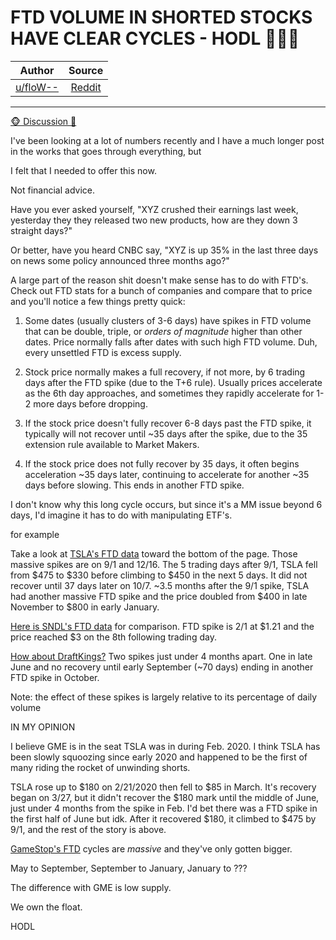 FTD VOLUME IN SHORTED STOCKS HAVE CLEAR CYCLES - HODL 🚀🚀🚀
============================================================

| Author       | Source       | 
| :-------------: |:-------------:|
| [u/floW--](https://www.reddit.com/user/floW--/)| [Reddit](https://www.reddit.com/r/GME/comments/n1m2bx/ftd_volume_in_shorted_stocks_have_clear_cycles/) | 

---

[🐵 Discussion 💬](https://www.reddit.com/r/GME/search?q=flair_name%3A%22%F0%9F%90%B5%20Discussion%20%F0%9F%92%AC%22&restrict_sr=1)

I've been looking at a lot of numbers recently and I have a much longer post in the works that goes through everything, but

I felt that I needed to offer this now.

Not financial advice.

Have you ever asked yourself, "XYZ crushed their earnings last week, yesterday they they released two new products, how are they down 3 straight days?"

Or better, have you heard CNBC say, "XYZ is up 35% in the last three days on news some policy announced three months ago?"

A large part of the reason shit doesn't make sense has to do with FTD's. Check out FTD stats for a bunch of companies and compare that to price and you'll notice a few things pretty quick:

1.  Some dates (usually clusters of 3-6 days) have spikes in FTD volume that can be double, triple, or *orders of magnitude* higher than other dates. Price normally falls after dates with such high FTD volume. Duh, every unsettled FTD is excess supply.

2.  Stock price normally makes a full recovery, if not more, by 6 trading days after the FTD spike (due to the T+6 rule). Usually prices accelerate as the 6th day approaches, and sometimes they rapidly accelerate for 1-2 more days before dropping.

3.  If the stock price doesn't fully recover 6-8 days past the FTD spike, it typically will not recover until ~35 days after the spike, due to the 35 extension rule available to Market Makers.

4.  If the stock price does not fully recover by 35 days, it often begins acceleration ~35 days later, continuing to accelerate for another ~35 days before slowing. This ends in another FTD spike.

I don't know why this long cycle occurs, but since it's a MM issue beyond 6 days, I'd imagine it has to do with manipulating ETF's.

for example

Take a look at [TSLA's FTD data](https://fintel.io/ss/us/tsla) toward the bottom of the page. Those massive spikes are on 9/1 and 12/16. The 5 trading days after 9/1, TSLA fell from $475 to $330 before climbing to $450 in the next 5 days. It did not recover until 37 days later on 10/7. ~3.5 months after the 9/1 spike, TSLA had another massive FTD spike and the price doubled from $400 in late November to $800 in early January.

[Here is SNDL's FTD data](https://fintel.io/ss/us/sndl) for comparison. FTD spike is 2/1 at $1.21 and the price reached $3 on the 8th following trading day.

[How about DraftKings?](https://fintel.io/ss/us/dkng) Two spikes just under 4 months apart. One in late June and no recovery until early September (~70 days) ending in another FTD spike in October.

Note: the effect of these spikes is largely relative to its percentage of daily volume

IN MY OPINION

I believe GME is in the seat TSLA was in during Feb. 2020. I think TSLA has been slowly squoozing since early 2020 and happened to be the first of many riding the rocket of unwinding shorts.

TSLA rose up to $180 on 2/21/2020 then fell to $85 in March. It's recovery began on 3/27, but it didn't recover the $180 mark until the middle of June, just under 4 months from the spike in Feb. I'd bet there was a FTD spike in the first half of June but idk. After it recovered $180, it climbed to $475 by 9/1, and the rest of the story is above.

[GameStop's FTD](https://fintel.io/ss/us/gme) cycles are *massive* and they've only gotten bigger.

May to September, September to January, January to ???

The difference with GME is low supply.

We own the float.

HODL
